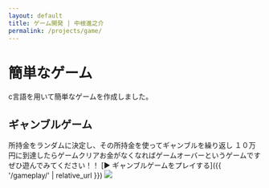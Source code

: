 ```yaml
---
layout: default
title: ゲーム開発 | 中根進之介
permalink: /projects/game/
---
```


# 簡単なゲーム

c言語を用いて簡単なゲームを作成しました。


## ギャンブルゲーム
所持金をランダムに決定し、その所持金を使ってギャンブルを繰り返し
１０万円に到達したらゲームクリアお金がなくなればゲームオーバーというゲームです<br>
ぜひ遊んでみてください！！
[▶️ ギャンブルゲームをプレイする]({{ '/gameplay/' | relative_url }})
<img class="img-fluid" src="/shin.nakane.achive/images/testmap.png">

